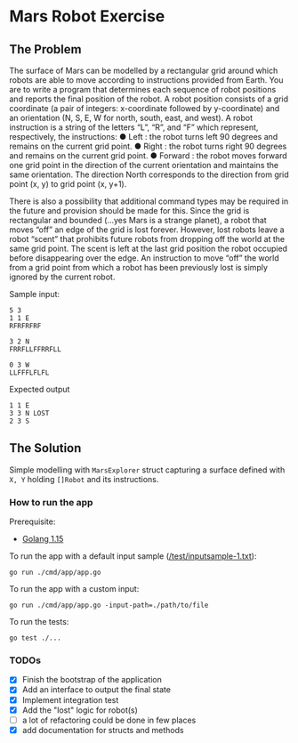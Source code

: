 # Mars Robot Exercise

## The Problem

The surface of Mars can be modelled by a rectangular grid around which robots are able to
move according to instructions provided from Earth. You are to write a program that
determines each sequence of robot positions and reports the final position of the robot.
A robot position consists of a grid coordinate (a pair of integers: x-coordinate followed by
y-coordinate) and an orientation (N, S, E, W for north, south, east, and west).
A robot instruction is a string of the letters “L”, “R”, and “F” which represent, respectively, the
instructions:
● Left : the robot turns left 90 degrees and remains on the current grid point.
● Right : the robot turns right 90 degrees and remains on the current grid point.
● Forward : the robot moves forward one grid point in the direction of the current
orientation and maintains the same orientation.
The direction North corresponds to the direction from grid point (x, y) to grid point (x, y+1).

There is also a possibility that additional command types may be required in the future and
provision should be made for this.
Since the grid is rectangular and bounded (...yes Mars is a strange planet), a robot that
moves “off” an edge of the grid is lost forever. However, lost robots leave a robot “scent” that
prohibits future robots from dropping off the world at the same grid point. The scent is left at
the last grid position the robot occupied before disappearing over the edge. An instruction to
move “off” the world from a grid point from which a robot has been previously lost is simply
ignored by the current robot.

Sample input:
```
5 3
1 1 E
RFRFRFRF

3 2 N
FRRFLLFFRRFLL

0 3 W
LLFFFLFLFL

```

Expected output

```
1 1 E
3 3 N LOST
2 3 S
```

## The Solution

Simple modelling with `MarsExplorer` struct capturing a surface defined with `X, Y` holding `[]Robot` and its instructions.

### How to run the app

Prerequisite:
- [Golang 1.15](https://golang.org/doc/install)

To run the app with a default input sample ([/test/inputsample-1.txt](/test/inputsample-1.txt)):

``
go run ./cmd/app/app.go
``

To run the app with a custom input: 
```
go run ./cmd/app/app.go -input-path=./path/to/file
```

To run the tests:
```
go test ./...
```

### TODOs

- [x] Finish the bootstrap of the application
- [x] Add an interface to output the final state
- [x] Implement integration test
- [x] Add the "lost" logic for robot(s)
- [ ] a lot of refactoring could be done in few places
- [x] add documentation for structs and methods
